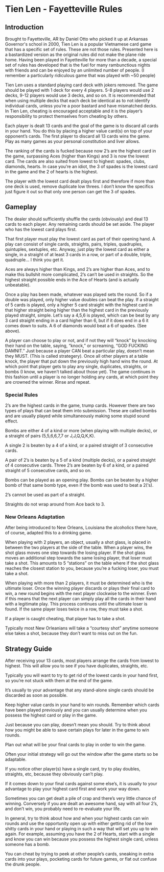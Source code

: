 # Tien Len - Fayetteville Rules

## Introduction

Brought to Fayetteville, AR by Daniel Otto who picked it up at Arkansas Governor's school in 2000, Tien Len is a popular Vietnamese card game that has a specific set of rules. These are not those rules. Presented here is a bastardized version as the original rules did not make the plane ride home. Having been played in Fayetteville for more than a decade, a special set of rules has developed that is the fuel for many rambunctious nights with friends and can be enjoyed by an unlimited number of people. (I remember a particularly ridiculous game that was played with ~50 people)

Tien Len uses a standard playing card deck with jokers removed. The game should be played with 1 deck for every 4 players.  5-8 players would use 2 decks, 9-12 players would use 3 decks, and so on. It is recommended that when using multiple decks that each deck be identical as to not identify individual cards, unless you’re a poor bastard and have mismatched decks. In Tien Len, cheating is encouraged acceptable and it is the player’s responsibility to protect themselves from cheating by others. 

Each player is dealt 13 cards and the goal of the game is to discard all cards in your hand. You do this by placing a higher value card(s) on top of your opponent’s cards. The first player to discard all 13 cards wins the game. Play as many games as your personal constitution and liver allows. 

The ranking of the cards is fucked because now 2’s are the highest card in the game, surpassing Aces (higher than Kings) and 3 is now the lowest card. The cards are also suited from lowest to highest: spades, clubs, diamonds, hearts. In case you’re an idiot, the 3 of spades is the lowest card in the game and the 2 of hearts is the highest. 

The player with the lowest card dealt plays first and therefore if more than one deck is used, remove duplicate low threes. I don’t know the specifics just figure it out so that only one person can get the 3 of spades. 

## Gameplay

The dealer should sufficiently shuffle the cards (obviously) and deal 13 cards to each player. Any remaining cards should be set aside. The player who has the lowest card plays first. 

That first player must play the lowest card as part of their opening hand. A play can consist of single cards, straights, pairs, triples, quadruples, quintuples, sextuples, etc. Anyway, just play the lowest card as either a single, in a straight of at least 3 cards in a row, or part of a double, triple, quadruple... I think you get it. 

Aces are always higher than Kings, and 2’s are higher than Aces, and to make this bullshit more complicated, 2’s can’t be used in straights. So the highest straight possible ends in the Ace of Hearts (and is actually unbeatable). 

Once a play has been made, whatever was played sets the round. So if a double was played, only higher value doubles can beat the play. If a straight of 5 cards is played, only a higher 5 card straight with the highest card in that higher straight being higher than the highest card in the previously played straight, simple. Let’s say a 4,5,6 is played, which can be beat by any 3 card straight ending in a card higher than 6, but if it does end in a 6 it comes down to suits. A 6 of diamonds would beat a 6 of spades. (See above). 

A player can choose to play or not, and if not they will “knock” by knocking their hand on the table, saying, “knock,” or screaming, “GOD FUCKING DAMNIT.”  Just because a player CAN beat a particular play, doesn’t mean they MUST. (This is called strategery). Once all other players at a table knock, the player that put down the previously high hand wins the round. At which point that player gets to play any single, duplicates, straights, or bombs (I know, we haven’t talked about those yet). The game continues in this fashion until a player is no longer holding any cards, at which point they are crowned the winner. Rinse and repeat. 

### Special Rules

2’s are the highest cards in the game, trump cards. However there are two types of plays that can beat them into submission. These are called bombs and are usually played while simultaneously making some stupid sound effect. 

Bombs are either 4 of a kind or more (when playing with multiple decks), or a straight of pairs (5,5,6,6,7,7 or J,J,Q,Q,K,K). 

A single 2 is beaten by a 4 of a kind, or a paired straight of 3 consecutive cards. 

A pair of 2’s is beaten by a 5 of a kind (multiple decks), or a paired straight of 4 consecutive cards. Three 2’s are beaten by 6 of a kind, or a paired straight of 5 consecutive cards, and so on. 

Bombs can be played as an opening play. Bombs can be beaten by a higher bomb of that same bomb type, even if the bomb was used to beat a 2(‘s). 

2’s cannot be used as part of a straight. 

Straights do not wrap around from Ace back to 3. 

### New Orleans Adaptation

After being introduced to New Orleans, Louisiana the alcoholics there have, of course, adapted this to a drinking game. 

When playing with 2 players, an object, usually a shot glass, is placed in between the two players at the side of the table. When a player wins, the shot glass moves one step towards the losing player. If the shot glass moves an additional step towards the same losing player, that loser must take a shot. This amounts to 5 “stations” on the table where if the shot glass reaches the closest station to you, because you’re a fucking loser, you must take a shot. 

When playing with more than 2 players, it must be determined who is the ultimate loser. Once the winning player discards or plays their final card to win, a new round begins with the next player clockwise to the winner. Even if this means that the next player can simply play all the cards in their hand with a legitimate play. This process continues until the ultimate loser is found. If the same player loses twice in a row, they must take a shot. 

If a player is caught cheating, that player has to take a shot. 

Typically most New Orleanians will take a “courtesy shot” anytime someone else takes a shot, because they don’t want to miss out on the fun. 

## Strategy Guide

After receiving your 13 cards, most players arrange the cards from lowest to highest. This will allow you to see if you have duplicates, straights, etc. 

Typically you will want to try to get rid of the lowest cards in your hand first, so you’re not stuck with them at the end of the game. 

It’s usually to your advantage that any stand-alone single cards should be discarded as soon as possible. 

Keep higher value cards in your hand to win rounds.  Remember which cards have been played previously and you can usually determine when you possess the highest card or play in the game. 

Just because you can play, doesn’t mean you should. Try to think about how you might be able to save certain plays for later in the game to win rounds. 

Plan out what will be your final cards to play in order to win the game. 

Often your initial strategy will go out the window after the game starts so be adaptable. 

If you notice other player(s) have a single card, try to play doubles, straights, etc, because they obviously can’t play. 

If it comes down to your final cards against some else’s, it is usually to your advantage to play your highest card first and work your way down. 

Sometimes you can get dealt a pile of crap and there’s very little chance of winning. Conversely if you are dealt an awesome hand, say with all four 2’s, and don’t win, you probably need to re-evaluate your life. 

In general, try to think about how and when your highest cards can win rounds and use the opportunity open up with either getting rid of the low shitty cards in your hand or playing in such a way that will set you up to win again. For example, assuming you have the 2 of Hearts, start with a single and know you can win because you possess the highest single card, unless someone has a bomb. 

You can cheat by trying to peek at other people’s cards, sneaking in extra cards into your plays, pocketing cards for future games, or flat out confuse the drunk people. 
